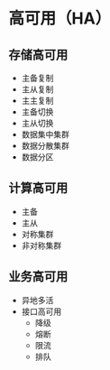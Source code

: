 # 高可用（HA）

## 存储高可用

* 主备复制
* 主从复制
* 主主复制
* 主备切换
* 主从切换
* 数据集中集群
* 数据分散集群
* 数据分区

## 计算高可用

* 主备
* 主从
* 对称集群
* 非对称集群

## 业务高可用

* 异地多活
* 接口高可用
  * 降级
  * 熔断
  * 限流
  * 排队
